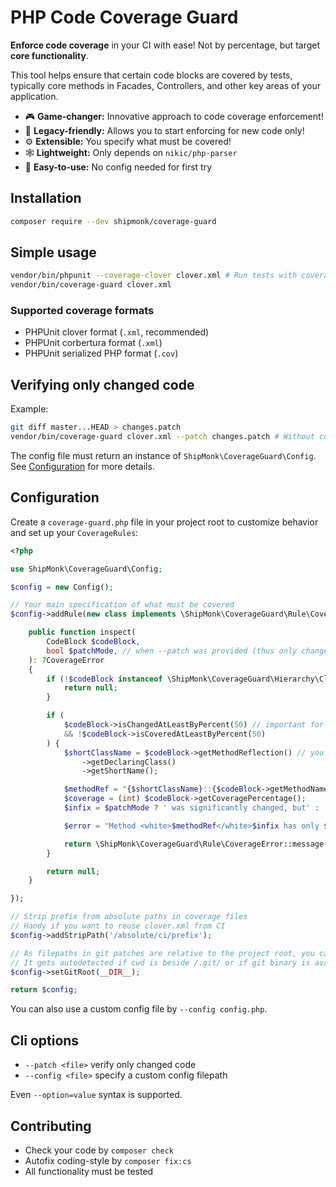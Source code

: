 # PHP Code Coverage Guard

**Enforce code coverage** in your CI with ease! Not by percentage, but target **core functionality**.

This tool helps ensure that certain code blocks are covered by tests, typically core methods in Facades, Controllers, and other key areas of your application.

- 🎮 **Game-changer:** Innovative approach to code coverage enforcement!
- 💾 **Legacy-friendly:** Allows you to start enforcing for new code only!
- ⚙️ **Extensible:** You specify what must be covered!
- 🕸️ **Lightweight:** Only depends on `nikic/php-parser`
- 🍰 **Easy-to-use:** No config needed for first try

## Installation

```sh
composer require --dev shipmonk/coverage-guard
```

## Simple usage

```sh
vendor/bin/phpunit --coverage-clover clover.xml # Run tests with coverage
vendor/bin/coverage-guard clover.xml
```

### Supported coverage formats
- PHPUnit clover format (`.xml`, recommended)
- PHPUnit corbertura format (`.xml`)
- PHPUnit serialized PHP format (`.cov`)

## Verifying only changed code

Example:
```sh
git diff master...HEAD > changes.patch
vendor/bin/coverage-guard clover.xml --patch changes.patch # Without config, reports only fully new methods with 0% line coverage
```

The config file must return an instance of `ShipMonk\CoverageGuard\Config`. See [Configuration](#configuration) for more details.

## Configuration

Create a `coverage-guard.php` file in your project root to customize behavior and set up your `CoverageRules`:

```php
<?php

use ShipMonk\CoverageGuard\Config;

$config = new Config();

// Your main specification of what must be covered
$config->addRule(new class implements \ShipMonk\CoverageGuard\Rule\CoverageRule {

    public function inspect(
        CodeBlock $codeBlock,
        bool $patchMode, // when --patch was provided (thus only changed files and methods are analyzed)
    ): ?CoverageError
    {
        if (!$codeBlock instanceof \ShipMonk\CoverageGuard\Hierarchy\ClassMethodBlock) {
            return null;
        }

        if (
            $codeBlock->isChangedAtLeastByPercent(50) // important for patch mode, otherwise all lines are considered changed
            && !$codeBlock->isCoveredAtLeastByPercent(50)
        ) {
            $shortClassName = $codeBlock->getMethodReflection() // you can rule based on reflection
                ->getDeclaringClass()
                ->getShortName();

            $methodRef = "{$shortClassName}::{$codeBlock->getMethodName()}";
            $coverage = (int) $codeBlock->getCoveragePercentage();
            $infix = $patchMode ? ' was significantly changed, but' : '';

            $error = "Method <white>$methodRef</white>$infix has only $coverage %% coverage.";

            return \ShipMonk\CoverageGuard\Rule\CoverageError::message($error));
        }

        return null;
    }

});

// Strip prefix from absolute paths in coverage files
// Handy if you want to reuse clover.xml from CI
$config->addStripPath('/absolute/ci/prefix');

// As filepaths in git patches are relative to the project root, you can specify the root directory here
// It gets autodetected if cwd is beside /.git/ or if git binary is available
$config->setGitRoot(__DIR__);

return $config;
```

You can also use a custom config file by `--config config.php`.

## Cli options

- `--patch <file>` verify only changed code
- `--config <file>` specify a custom config filepath

Even `--option=value` syntax is supported.

## Contributing
- Check your code by `composer check`
- Autofix coding-style by `composer fix:cs`
- All functionality must be tested
